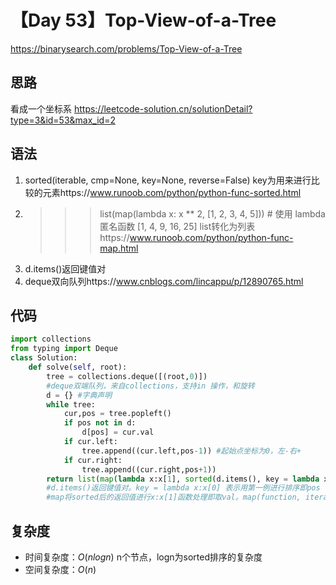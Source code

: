 # 【Day 53】Top-View-of-a-Tree
https://binarysearch.com/problems/Top-View-of-a-Tree
## 思路
看成一个坐标系
https://leetcode-solution.cn/solutionDetail?type=3&id=53&max_id=2
## 语法
1. sorted(iterable, cmp=None, key=None, reverse=False)
   key为用来进行比较的元素https://www.runoob.com/python/python-func-sorted.html
2. >>> list(map(lambda x: x ** 2, [1, 2, 3, 4, 5]))   # 使用 lambda 匿名函数
   [1, 4, 9, 16, 25]
   list转化为列表https://www.runoob.com/python/python-func-map.html
3. d.items()返回键值对
4. deque双向队列https://www.cnblogs.com/lincappu/p/12890765.html
## 代码
```python
import collections
from typing import Deque
class Solution:
    def solve(self, root):
        tree = collections.deque([(root,0)])
        #deque双端队列，来自collections，支持in 操作，和旋转
        d = {} #字典声明
        while tree:
            cur,pos = tree.popleft()
            if pos not in d:
                d[pos] = cur.val
            if cur.left:
                tree.append((cur.left,pos-1)) #起始点坐标为0，左-右+
            if cur.right:
                tree.append((cur.right,pos+1))
        return list(map(lambda x:x[1], sorted(d.items(), key = lambda x:x[0])))
        #d.items()返回键值对。key = lambda x:x[0] 表示用第一例进行排序即pos
        #map将sorted后的返回值进行x:x[1]函数处理即取val。map(function, iterable, ...)iterable中每一个元素都掉用function
```
## 复杂度

- 时间复杂度：$O(nlogn)$ n个节点，logn为sorted排序的复杂度
- 空间复杂度：$O(n)$

            